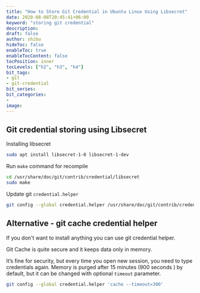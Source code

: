 ```yaml
---
title: "How to Store Git Credential in Ubuntu Linux Using Libsecret"
date: 2020-08-08T20:45:41+06:00
keyword: "storing git credential"
description:
draft: false
author: shibu
hideToc: false
enableToc: true
enableTocContent: false
tocPosition: inner
tocLevels: ["h2", "h3", "h4"]
bit_tags:
- git
- git-credential
bit_series:
bit_categories:
-
image:
---
```


## Git credential storing using Libsecret

Installing libsecret

~~~bash
sudo apt install libsecret-1-0 libsecret-1-dev
~~~

Run `make` command for recompile 

~~~bash
cd /usr/share/doc/git/contrib/credential/libsecret
sudo make
~~~

Update git `credential.helper`

~~~bash
git config --global credential.helper /usr/share/doc/git/contrib/credential/libsecret/git-credential-libsecret
~~~


## Alternative - git cache credential helper

If you don't want to install anything you can use git credential helper. 

Git Cache is quite secure and it  keeps data only in memory.   

It’s fine for security, but every time you open new session, you need to type credentials again. Memory is purged after 15 minutes (900 seconds ) by default, but it can be changed with optional `timeout` parameter.

~~~bash
git config --global credential.helper 'cache --timeout=300'
~~~





